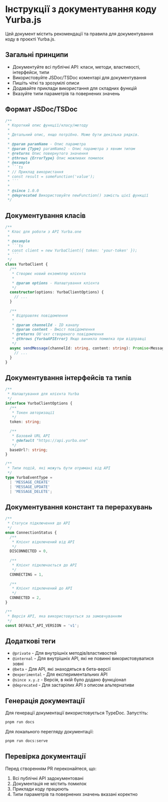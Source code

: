 # Інструкції з документування коду Yurba.js

Цей документ містить рекомендації та правила для документування коду в проєкті Yurba.js.

## Загальні принципи

- Документуйте всі публічні API: класи, методи, властивості, інтерфейси, типи
- Використовуйте JSDoc/TSDoc коментарі для документування
- Пишіть чіткі та зрозумілі описи
- Додавайте приклади використання для складних функцій
- Вказуйте типи параметрів та повернених значень

## Формат JSDoc/TSDoc

```typescript
/**
 * Короткий опис функції/класу/методу
 * 
 * Детальний опис, якщо потрібно. Може бути декілька рядків.
 * 
 * @param paramName - Опис параметра
 * @param {Type} paramName2 - Опис параметра з явним типом
 * @returns Опис повернутого значення
 * @throws {ErrorType} Опис можливих помилок
 * @example
 * ```ts
 * // Приклад використання
 * const result = someFunction('value');
 * ```
 * 
 * @since 1.0.0
 * @deprecated Використовуйте newFunction() замість цієї функції
 */
```

## Документування класів

```typescript
/**
 * Клас для роботи з API Yurba.one
 * 
 * @example
 * ```ts
 * const client = new YurbaClient({ token: 'your-token' });
 * ```
 */
class YurbaClient {
  /**
   * Створює новий екземпляр клієнта
   * 
   * @param options - Налаштування клієнта
   */
  constructor(options: YurbaClientOptions) {
    // ...
  }
  
  /**
   * Відправляє повідомлення
   * 
   * @param channelId - ID каналу
   * @param content - Вміст повідомлення
   * @returns Об'єкт створеного повідомлення
   * @throws {YurbaAPIError} Якщо виникла помилка при відправці
   */
  async sendMessage(channelId: string, content: string): Promise<Message> {
    // ...
  }
}
```

## Документування інтерфейсів та типів

```typescript
/**
 * Налаштування для клієнта Yurba
 */
interface YurbaClientOptions {
  /**
   * Токен авторизації
   */
  token: string;
  
  /**
   * Базовий URL API
   * @default "https://api.yurba.one"
   */
  baseUrl?: string;
}

/**
 * Типи подій, які можуть бути отримані від API
 */
type YurbaEventType = 
  | 'MESSAGE_CREATE' 
  | 'MESSAGE_UPDATE' 
  | 'MESSAGE_DELETE';
```

## Документування констант та перерахувань

```typescript
/**
 * Статуси підключення до API
 */
enum ConnectionStatus {
  /**
   * Клієнт відключений від API
   */
  DISCONNECTED = 0,
  
  /**
   * Клієнт підключається до API
   */
  CONNECTING = 1,
  
  /**
   * Клієнт підключений до API
   */
  CONNECTED = 2,
}

/**
 * Версія API, яка використовується за замовчуванням
 */
const DEFAULT_API_VERSION = 'v1';
```

## Додаткові теги

- `@private` - Для внутрішніх методів/властивостей
- `@internal` - Для внутрішніх API, які не повинні використовуватися зовні
- `@beta` - Для API, які знаходяться в бета-версії
- `@experimental` - Для експериментальних API
- `@since x.y.z` - Версія, в якій було додано функціонал
- `@deprecated` - Для застарілих API з описом альтернативи

## Генерація документації

Для генерації документації використовується TypeDoc. Запустіть:

```bash
pnpm run docs
```

Для локального перегляду документації:

```bash
pnpm run docs:serve
```

## Перевірка документації

Перед створенням PR переконайтеся, що:

1. Всі публічні API задокументовані
2. Документація не містить помилок
3. Приклади коду працюють
4. Типи параметрів та повернених значень вказані коректно